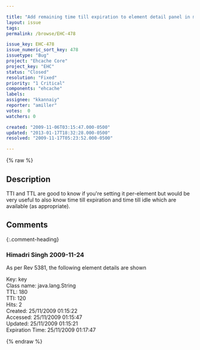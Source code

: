 ```yaml
---

title: "Add remaining time till expiration to element detail panel in monitor gui"
layout: issue
tags: 
permalink: /browse/EHC-478

issue_key: EHC-478
issue_numeric_sort_key: 478
issuetype: "Bug"
project: "Ehcache Core"
project_key: "EHC"
status: "Closed"
resolution: "Fixed"
priority: "1 Critical"
components: "ehcache"
labels: 
assignee: "kkannaiy"
reporter: "amiller"
votes:  0
watchers: 0

created: "2009-11-06T03:15:47.000-0500"
updated: "2013-01-17T18:32:28.000-0500"
resolved: "2009-11-17T05:23:52.000-0500"

---
```




{% raw %}



## Description

<div markdown="1" class="description">

TTI and TTL are good to know if you're setting it per-element but would be very useful to also know time till expiration and time till idle which are available (as appropriate).

</div>

## Comments


{:.comment-heading}
### **Himadri Singh** <span class="date">2009-11-24</span>

<div markdown="1" class="comment">

As per Rev 5381, the following element details are shown

Key:  	key  	
Class name: 	java.lang.String 	
TTL: 	180 	
TTI: 	120 	  	 
Hits: 	2 	
Created: 	25/11/2009 01:15:22 	
Accessed: 	25/11/2009 01:15:47 	
Updated: 	25/11/2009 01:15:21 	
Expiration Time: 25/11/2009 01:17:47

</div>



{% endraw %}
